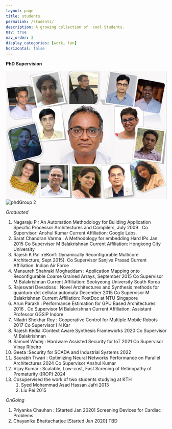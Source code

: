 ```yaml
---
layout: page
title: students
permalink: /students/
description: A growing collection of  cool Students.
nav: true
nav_order: 3
display_categories: [work, fun]
horizontal: false
---
```

**PhD Supervision**

![The cool Folks](/assets/img/phdGroup-1.jpeg)
![phdGroup 2](/C:/Users/kolin/Documents/GitHub/kolinpaul.github.io/assets/img/phdGroup-2.png)

*Graduated*
1. Nagaraju P : An Automation Methodology for Building Application Specific Processor Architectures and Compilers, July 2009 . Co Supervisor: Anshul Kumar Current Affiliation: Google
Labs.
2. Sarat Chandran Varma : A Methodology for embedding Hard IPs Jan 2015 Co Supervisor M
Balakrishnan Current Affiliation: Hongkong City University
3. Rajesh K Pal :reKonf: Dynamically Reconfigurable Multicore Architecture, Sept 2015]. Co
Supervisor Sanjiva Prasad Current Affiliation: Indian Air Force
4. Mansureh Shahraki Moghaddam : Application Mapping onto Reconfigurable Coarse Grained
Arrays, September 2015 Co Supervisor M Balakrishnan Current Affiliation: Seokyeong University
South Korea
5. Rajeswari Devadoss : Novel Architectures and Synthesis methods for quantum-dot cellular automata December 2015 Co Supervisor M Balakrishnan Current Affiliation: PostDoc at NTU
Singapore
6. Arun Parakh : Performance Estimation for GPU Based Architectures 2016 . Co Supervisor M
Balakrishnan Current Affiliation: Assistant Professor GGSIP Indore
7. Niladri Shekhar Roy : Cooperative Control for Multiple Mobile Robots 2017 Co Supervisor I N
Kar
8. Rajesh Kedia :Context Aware Synthesis Frameworks 2020 Co Supervisor M Balakrishnan
9. Samuel Wadej : Hardware Assisted Security for IoT 2021 Co Supervisor Vinay Ribeiro
10. Geeta :Security for SCADA and Industrial Systems 2022
11. Saurabh Tiwari : Optimizing Neural Networks Performance on Parallel Architectures 2024 Co
Supervisor Anshul Kumar
12. Vijay Kumar : Scalable, Low-cost, Fast Screning of Retinopathy of Prematurity ()ROP) 2024
13. Cosupervised the work of two students studying at KTH
    1. Syed Mohammad Asad Hassan Jafri 2013
    2. Liu Pei 2015

*OnGoing*
1. Priyanka Chauhan : [Started Jan 2020] Screening Devices for Cardiac Problems
2. Chayanika Bhattacharjee [Started Jan 2020] TBD
